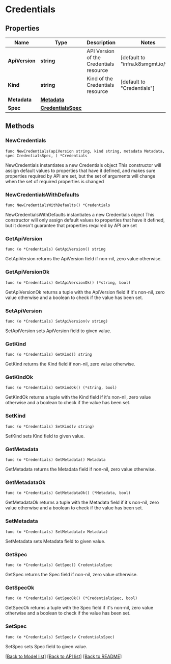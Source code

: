 # Credentials

## Properties

Name | Type | Description | Notes
------------ | ------------- | ------------- | -------------
**ApiVersion** | **string** | API Version of the Credentials resource | [default to "infra.k8smgmt.io/v3"]
**Kind** | **string** | Kind of the Credentials resource | [default to "Credentials"]
**Metadata** | [**Metadata**](Metadata.md) |  | 
**Spec** | [**CredentialsSpec**](CredentialsSpec.md) |  | 

## Methods

### NewCredentials

`func NewCredentials(apiVersion string, kind string, metadata Metadata, spec CredentialsSpec, ) *Credentials`

NewCredentials instantiates a new Credentials object
This constructor will assign default values to properties that have it defined,
and makes sure properties required by API are set, but the set of arguments
will change when the set of required properties is changed

### NewCredentialsWithDefaults

`func NewCredentialsWithDefaults() *Credentials`

NewCredentialsWithDefaults instantiates a new Credentials object
This constructor will only assign default values to properties that have it defined,
but it doesn't guarantee that properties required by API are set

### GetApiVersion

`func (o *Credentials) GetApiVersion() string`

GetApiVersion returns the ApiVersion field if non-nil, zero value otherwise.

### GetApiVersionOk

`func (o *Credentials) GetApiVersionOk() (*string, bool)`

GetApiVersionOk returns a tuple with the ApiVersion field if it's non-nil, zero value otherwise
and a boolean to check if the value has been set.

### SetApiVersion

`func (o *Credentials) SetApiVersion(v string)`

SetApiVersion sets ApiVersion field to given value.


### GetKind

`func (o *Credentials) GetKind() string`

GetKind returns the Kind field if non-nil, zero value otherwise.

### GetKindOk

`func (o *Credentials) GetKindOk() (*string, bool)`

GetKindOk returns a tuple with the Kind field if it's non-nil, zero value otherwise
and a boolean to check if the value has been set.

### SetKind

`func (o *Credentials) SetKind(v string)`

SetKind sets Kind field to given value.


### GetMetadata

`func (o *Credentials) GetMetadata() Metadata`

GetMetadata returns the Metadata field if non-nil, zero value otherwise.

### GetMetadataOk

`func (o *Credentials) GetMetadataOk() (*Metadata, bool)`

GetMetadataOk returns a tuple with the Metadata field if it's non-nil, zero value otherwise
and a boolean to check if the value has been set.

### SetMetadata

`func (o *Credentials) SetMetadata(v Metadata)`

SetMetadata sets Metadata field to given value.


### GetSpec

`func (o *Credentials) GetSpec() CredentialsSpec`

GetSpec returns the Spec field if non-nil, zero value otherwise.

### GetSpecOk

`func (o *Credentials) GetSpecOk() (*CredentialsSpec, bool)`

GetSpecOk returns a tuple with the Spec field if it's non-nil, zero value otherwise
and a boolean to check if the value has been set.

### SetSpec

`func (o *Credentials) SetSpec(v CredentialsSpec)`

SetSpec sets Spec field to given value.



[[Back to Model list]](../README.md#documentation-for-models) [[Back to API list]](../README.md#documentation-for-api-endpoints) [[Back to README]](../README.md)



